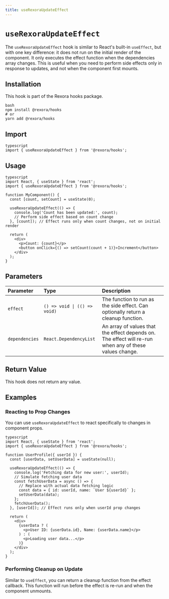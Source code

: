 ```yaml
---
title: useRexoraUpdateEffect
---
```


# `useRexoraUpdateEffect`

The `useRexoraUpdateEffect` hook is similar to React's built-in `useEffect`, but with one key difference: it does not run on the initial render of the component. It only executes the effect function when the dependencies array changes. This is useful when you need to perform side effects only in response to updates, and not when the component first mounts.

## Installation

This hook is part of the Rexora hooks package.
```
bash
npm install @rexora/hooks
# or
yarn add @rexora/hooks
```
## Import
```
typescript
import { useRexoraUpdateEffect } from '@rexora/hooks';
```
## Usage
```
typescript
import React, { useState } from 'react';
import { useRexoraUpdateEffect } from '@rexora/hooks';

function MyComponent() {
  const [count, setCount] = useState(0);

  useRexoraUpdateEffect(() => {
    console.log('Count has been updated:', count);
    // Perform side effect based on count change
  }, [count]); // Effect runs only when count changes, not on initial render

  return (
    <div>
      <p>Count: {count}</p>
      <button onClick={() => setCount(count + 1)}>Increment</button>
    </div>
  );
}
```
## Parameters

| Parameter     | Type                           | Description                                                                 |
| :------------ | :----------------------------- | :-------------------------------------------------------------------------- |
| `effect`      | `() => void \| (() => void)` | The function to run as the side effect. Can optionally return a cleanup function. |
| `dependencies` | `React.DependencyList`         | An array of values that the effect depends on. The effect will re-run when any of these values change. |

## Return Value

This hook does not return any value.

## Examples

### Reacting to Prop Changes

You can use `useRexoraUpdateEffect` to react specifically to changes in component props.
```
typescript
import React, { useState } from 'react';
import { useRexoraUpdateEffect } from '@rexora/hooks';

function UserProfile({ userId }) {
  const [userData, setUserData] = useState(null);

  useRexoraUpdateEffect(() => {
    console.log('Fetching data for new user:', userId);
    // Simulate fetching user data
    const fetchUserData = async () => {
      // Replace with actual data fetching logic
      const data = { id: userId, name: `User ${userId}` };
      setUserData(data);
    };
    fetchUserData();
  }, [userId]); // Effect runs only when userId prop changes

  return (
    <div>
      {userData ? (
        <p>User ID: {userData.id}, Name: {userData.name}</p>
      ) : (
        <p>Loading user data...</p>
      )}
    </div>
  );
}
```
### Performing Cleanup on Update

Similar to `useEffect`, you can return a cleanup function from the effect callback. This function will run before the effect is re-run and when the component unmounts.